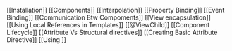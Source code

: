 [[Installation]]
[[Components]]
[[Interpolation]]
[[Property Binding]]
[[Event Binding]]
[[Communication Btw Compoments]]
[[View encapsulation]]
[[Using Local References in Templates]]
[[@ViewChild]]
[[Component Lifecycle]]
[[Attribute Vs Structural directives]]
[[Creating Basic Attribute Directive]]
[[Using <ng-content>]]
